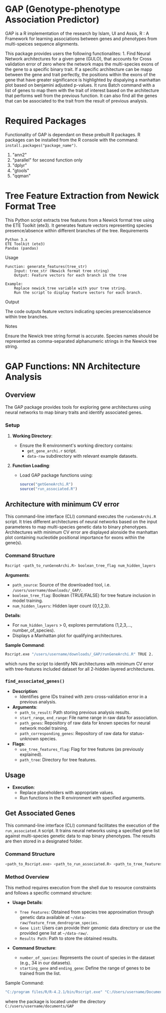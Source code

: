 # GAP (Genotype-phenotype Association Predictor)

GAP is a R implementation of the research by Islam, UI and Assis, R : A Framework for learning associations between genes and phenotypes from multi-speices sequence alignments.

This package provides users the following functionalites: 1. Find Neural Network architectures for a given gene (GULO), that accounts for Cross validation error of zero where the network maps the multi-species exons of the gene to a specific binary trait. If a specific architecture can be mapp between the gene and trait perfectly, the positions within the exons of the gene that have greater significance is highlighted by dispalying a manhattan plot based on benjamini adjusted p-values. It runs Batch command with a list of genes to map them with the trait of interest based on the architecture that performs well from the previous function. It can also find all the genes that can be associated to the trait from the result of previous analysis.

# Required Packages

Functionality of GAP is dependant on these prebuilt R packages. R packages can be installed from the R console with the command: `install.packages("package_name")`.

1.  "ann2"
2.  "parallel" for second function only
3.  "dplyr"
4.  "gtools"
5.  "qqman"

# Tree Feature Extraction from Newick Format Tree
This Python script extracts tree features from a Newick format tree using the ETE Toolkit (ete3). It generates feature vectors representing species presence/absence within different branches of the tree.
Requirements

    Python 3.x
    ETE Toolkit (ete3)
    Pandas (pandas)

Usage

    Function: generate_features(tree_str)
        Input: tree_str (Newick format tree string)
        Output: Feature vectors for each branch in the tree

    Example:
        Replace newick_tree variable with your tree string.
        Run the script to display feature vectors for each branch.

Output

The code outputs feature vectors indicating species presence/absence within tree branches.

Notes

Ensure the Newick tree string format is accurate.
Species names should be represented as comma-separated alphanumeric strings in the Newick tree string.

# GAP Functions: NN Architecture Analysis

## Overview

The GAP package provides tools for exploring gene architectures using neural networks to map binary traits and identify associated genes.

### Setup

1. **Working Directory**:
   - Ensure the R environment's working directory contains:
     - `get_gene_archi.r` script.
     - `data-raw` subdirectory with relevant example datasets.

2. **Function Loading**:
   - Load GAP package functions using:
     ```R
     source("getGeneArchi.R")
     source("run_associated.R")
     ```

## Architecture with minimum CV error
This command-line interface (CLI) command executes the `runGeneArchi.R` script. It tries different architectures of neural networks based on the input parameteres to map multi-species genetic data to binary phenotypes. Architectures with minimum CV error are displayed alonside the manhattan plot containing nucleotide positional importance for exons within the gene(s).

### Command Structure

```bash
Rscript <path_to_runGeneArchi.R> boolean_tree_flag num_hidden_layers
```
**Arguments**:
  - `path_source`: Source of the downloaded tool, i.e. `/users/username/downloads/_GAP/`.
  - `boolean_tree_flag`: Boolean (TRUE/FALSE) for tree feature inclusion in model training.
  - `num_hidden_layers`: Hidden layer count {0,1,2,3}.
    
**Details**:
  - For `num_hidden_layers` > 0, explores permutations (1,2,3,..., number_of_species).
  - Displays a Manhattan plot for qualifying architectures.
    
**Sample Command**:
```bash 
Rscript.exe "/users/username/downloads/_GAP/runGeneArchi.R" TRUE 2.
```
which runs the script to identify NN architectures with minimum CV error with tree-features included dataset for all 2-hidden layered architectures.




### `find_associated_genes()`

- **Description**:
  - Identifies gene IDs trained with zero cross-validation error in a previous analysis.
- **Arguments**:
  - `path_to_result`: Path storing previous analysis results.
  - `start_range`, `end_range`: File name range in raw data for association.
  - `path_genes`: Repository of raw data for known species for neural network model training.
  - `path_corresponding_genes`: Repository of raw data for status-unknown species.
- **Flags**:
  - `use_tree_features_flag`: Flag for tree features (as previously explained).
  - `path_tree`: Directory for tree features.

## Usage

- **Execution**:
  - Replace placeholders with appropriate values.
  - Run functions in the R environment with specified arguments.

## Get Associated Genes

This command-line interface (CLI) command facilitates the execution of the `run_associated.R` script. It trains neural networks using a specified gene list against multi-species genetic data to map binary phenotypes. The results are then stored in a designated folder.

### Command Structure

```bash
<path_to_Rscript.exe> <path_to_run_associated.R> <path_to_tree_features> <path_to_gene_list> <path_to_results_folder> <path_to_corresponding_genes> number_of_species hidden_layers use_tree_features_flag starting_gene ending_gene
```
### Method Overview

This method requires execution from the shell due to resource constraints and follows a specific command structure:

- **Usage Details**:
  - `Tree Features`: Obtained from species tree approximation through genetic data available at `~/data-raw/feature_from_dendrogram_species`.
  - `Gene List`: Users can provide their genomic data directory or use the provided gene list at `~/data-raw/`.
  - `Results Path`: Path to store the obtained results.

- **Command Structure**:
  - `number_of_species`: Represents the count of species in the dataset (e.g., 34 in our datasets).
  - `starting_gene` and `ending_gene`: Define the range of genes to be trained from the list.





Sample Command:
```bash 
"C:/program files/R/R-4.2.1/bin/Rscript.exe" "C:/Users/username/Documents/GAP/R/run_associated.R" "C:/Users/username/Documents/GAP/data-raw/feature_from_dendrogram_species" "C:/Users/username/Documents/GAP/data-raw/known_genes/" "C:/Users/username/Documents/GAP/data-raw/unknown_genes/" "D:/results/" 34 0 FALSE 21030 21040.
```
where the package is located under the directory `C:/users/username/documents/GAP`
